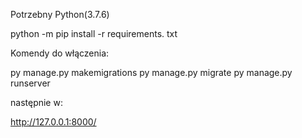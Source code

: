 ﻿
Potrzebny Python(3.7.6)

python -m pip install -r requirements. txt

Komendy do włączenia:

py manage.py makemigrations
py manage.py migrate
py manage.py runserver

następnie w:

http://127.0.0.1:8000/
